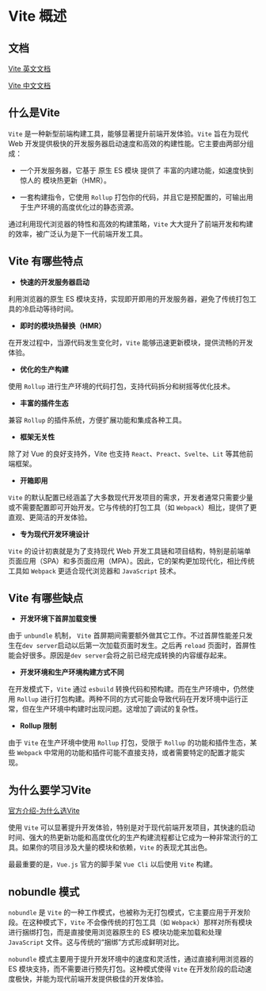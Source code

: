 # Vite 概述

## 文档

[Vite 英文文档](https://vitejs.dev/)

[Vite 中文文档](https://cn.vitejs.dev/)

## 什么是Vite

`Vite` 是一种新型前端构建工具，能够显著提升前端开发体验。`Vite` 旨在为现代 Web 开发提供极快的开发服务器启动速度和高效的构建性能。它主要由两部分组成：

- 一个开发服务器，它基于 原生 ES 模块 提供了 丰富的内建功能，如速度快到惊人的 模块热更新（HMR）。

- 一套构建指令，它使用 `Rollup` 打包你的代码，并且它是预配置的，可输出用于生产环境的高度优化过的静态资源。

通过利用现代浏览器的特性和高效的构建策略，`Vite` 大大提升了前端开发和构建的效率，被广泛认为是下一代前端开发工具。


## Vite 有哪些特点

- **快速的开发服务器启动**

利用浏览器的原生 ES 模块支持，实现即开即用的开发服务器，避免了传统打包工具的冷启动等待时间。

- **即时的模块热替换（HMR）**

在开发过程中，当源代码发生变化时，`Vite` 能够迅速更新模块，提供流畅的开发体验。

- **优化的生产构建**

使用 `Rollup` 进行生产环境的代码打包，支持代码拆分和树摇等优化技术。

- **丰富的插件生态**

兼容 `Rollup` 的插件系统，方便扩展功能和集成各种工具。

- **框架无关性**

除了对 Vue 的良好支持外，Vite 也支持 `React`、`Preact`、`Svelte`、`Lit` 等其他前端框架。

- **开箱即用**

`Vite` 的默认配置已经涵盖了大多数现代开发项目的需求，开发者通常只需要少量或不需要配置即可开始开发。它与传统的打包工具（如 `Webpack`）相比，提供了更直观、更简洁的开发体验。

- **专为现代开发环境设计**

`Vite` 的设计初衷就是为了支持现代 Web 开发工具链和项目结构，特别是前端单页面应用（SPA）和多页面应用（MPA）。因此，它的架构更加现代化，相比传统工具如 `Webpack` 更适合现代浏览器和 `JavaScript` 技术。


## Vite 有哪些缺点

- **开发环境下首屏加载变慢**

由于 `unbundle` 机制， `Vite` 首屏期间需要额外做其它工作。不过首屏性能差只发生在`dev server`启动以后第一次加载页面时发生。之后再 `reload` 页面时，首屏性能会好很多。原因是`dev server`会将之前已经完成转换的内容缓存起来。

- **开发环境和生产环境构建方式不同**

在开发模式下，`Vite` 通过 `esbuild` 转换代码和预构建。而在生产环境中，仍然使用 `Rollup` 进行打包构建。两种不同的方式可能会导致代码在开发环境中运行正常，但在生产环境中构建时出现问题。这增加了调试的复杂性。

- **Rollup 限制**

由于 `Vite` 在生产环境中使用 `Rollup` 打包，受限于 `Rollup` 的功能和插件生态，某些 `Webpack` 中常用的功能和插件可能不直接支持，或者需要特定的配置才能实现。

## 为什么要学习Vite

[官方介绍-为什么选Vite](https://cn.vitejs.dev/guide/why.html)

使用 `Vite` 可以显著提升开发体验，特别是对于现代前端开发项目，其快速的启动时间、强大的热更新功能和高度优化的生产构建流程都让它成为一种非常流行的工具。如果你的项目涉及大量的模块和依赖，`Vite` 的表现尤其出色。

最最重要的是，`Vue.js` 官方的脚手架 `Vue Cli` 以后使用 `Vite` 构建。

## nobundle 模式

`nobundle` 是 `Vite` 的一种工作模式，也被称为无打包模式，它主要应用于开发阶段。在这种模式下，`Vite` 不会像传统的打包工具（如 `Webpack`）那样对所有模块进行捆绑打包，而是直接使用浏览器原生的 ES 模块功能来加载和处理 `JavaScript` 文件。这与传统的“捆绑”方式形成鲜明对比。

`nobundle` 模式主要用于提升开发环境中的速度和灵活性，通过直接利用浏览器的 ES 模块支持，而不需要进行预先打包。这种模式使得 `Vite` 在开发阶段的启动速度极快，并能为现代前端开发提供极佳的开发体验。













